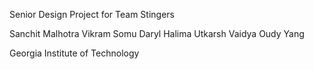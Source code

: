 Senior Design Project for Team Stingers

Sanchit Malhotra
Vikram Somu
Daryl Halima
Utkarsh Vaidya
Oudy Yang

Georgia Institute of Technology

